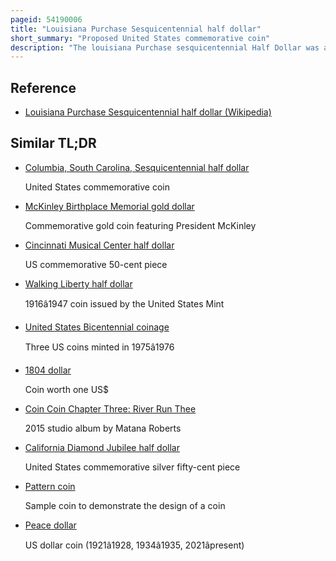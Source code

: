 ```yaml
---
pageid: 54190006
title: "Louisiana Purchase Sesquicentennial half dollar"
short_summary: "Proposed United States commemorative coin"
description: "The louisiana Purchase sesquicentennial Half Dollar was a proposed Commemorative Coin Legislation for which both Houses of Congress passed but was vetoed by President Dwight Eisenhower in 1954. Intended to celebrate the 150th Anniversary of the louisiana Purchase the Coin was lobbied for by both the missouri historical Society and the louisiana Purchase 150th anniversary Association of new Orleans which hoped to buy the entire Coin Issue from the."
---
```


## Reference

- [Louisiana Purchase Sesquicentennial half dollar (Wikipedia)](https://en.wikipedia.org/?curid=54190006)

## Similar TL;DR

- [Columbia, South Carolina, Sesquicentennial half dollar](/tldr/en/columbia-south-carolina-sesquicentennial-half-dollar)

  United States commemorative coin

- [McKinley Birthplace Memorial gold dollar](/tldr/en/mckinley-birthplace-memorial-gold-dollar)

  Commemorative gold coin featuring President McKinley

- [Cincinnati Musical Center half dollar](/tldr/en/cincinnati-musical-center-half-dollar)

  US commemorative 50-cent piece

- [Walking Liberty half dollar](/tldr/en/walking-liberty-half-dollar)

  1916â1947 coin issued by the United States Mint

- [United States Bicentennial coinage](/tldr/en/united-states-bicentennial-coinage)

  Three US coins minted in 1975â1976

- [1804 dollar](/tldr/en/1804-dollar)

  Coin worth one US$

- [Coin Coin Chapter Three: River Run Thee](/tldr/en/coin-coin-chapter-three-river-run-thee)

  2015 studio album by Matana Roberts

- [California Diamond Jubilee half dollar](/tldr/en/california-diamond-jubilee-half-dollar)

  United States commemorative silver fifty-cent piece

- [Pattern coin](/tldr/en/pattern-coin)

  Sample coin to demonstrate the design of a coin

- [Peace dollar](/tldr/en/peace-dollar)

  US dollar coin (1921â1928, 1934â1935, 2021âpresent)

